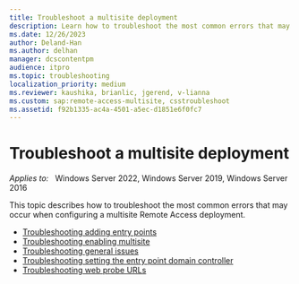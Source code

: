 ```yaml
---
title: Troubleshoot a multisite deployment
description: Learn how to troubleshoot the most common errors that may occur when configuring a multisite Remote Access deployment.
ms.date: 12/26/2023
author: Deland-Han
ms.author: delhan
manager: dcscontentpm
audience: itpro
ms.topic: troubleshooting
localization_priority: medium
ms.reviewer: kaushika, brianlic, jgerend, v-lianna
ms.custom: sap:remote-access-multisite, csstroubleshoot
ms.assetid: f92b1335-ac4a-4501-a5ec-d1851e6f0fc7
---
```

# Troubleshoot a multisite deployment

_Applies to:_ &nbsp; Windows Server 2022, Windows Server 2019, Windows Server 2016

This topic describes how to troubleshoot the most common errors that may occur when configuring a multisite Remote Access deployment.

- [Troubleshooting adding entry points](troubleshoot-adding-entry-points.md)
- [Troubleshooting enabling multisite](troubleshoot-enabling-multisite.md)
- [Troubleshooting general issues](troubleshoot-general-issues-related-remote-access.md)
- [Troubleshooting setting the entry point domain controller](troubleshoot-setting-entry-point-domain-controller.md)
- [Troubleshooting web probe URLs](/previous-versions/windows/it-pro/windows-server-2012-R2-and-2012/jj591654(v=ws.11))


